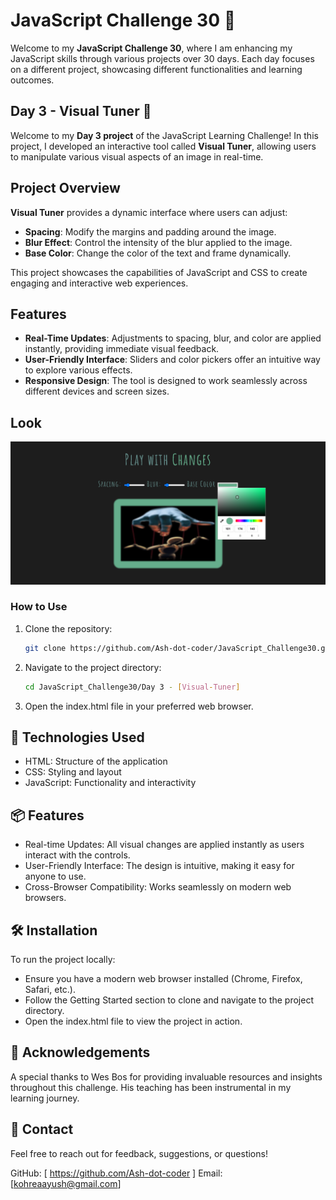 # JavaScript Challenge 30 🚀

Welcome to my **JavaScript Challenge 30**, where I am enhancing my JavaScript skills through various projects over 30 days. Each day focuses on a different project, showcasing different functionalities and learning outcomes.

## Day 3 - Visual Tuner 🎨

Welcome to my **Day 3 project** of the JavaScript Learning Challenge! In this project, I developed an interactive tool called **Visual Tuner**, allowing users to manipulate various visual aspects of an image in real-time. 

## Project Overview

**Visual Tuner** provides a dynamic interface where users can adjust:
- **Spacing**: Modify the margins and padding around the image.
- **Blur Effect**: Control the intensity of the blur applied to the image.
- **Base Color**: Change the color of the text and frame dynamically.

This project showcases the capabilities of JavaScript and CSS to create engaging and interactive web experiences.

## Features

- **Real-Time Updates**: Adjustments to spacing, blur, and color are applied instantly, providing immediate visual feedback.
- **User-Friendly Interface**: Sliders and color pickers offer an intuitive way to explore various effects.
- **Responsive Design**: The tool is designed to work seamlessly across different devices and screen sizes.

## Look

![Visual Tuner](./interface.png) 

### How to Use
1. Clone the repository:
   ```bash
   git clone https://github.com/Ash-dot-coder/JavaScript_Challenge30.git   
   ```

2. Navigate to the project directory:
    ```bash
    cd JavaScript_Challenge30/Day 3 - [Visual-Tuner]
    ```
3. Open the index.html file in your preferred web browser.

## 🔧 Technologies Used
- HTML: Structure of the application
- CSS: Styling and layout
- JavaScript: Functionality and interactivity

## 📦 Features
- Real-time Updates: All visual changes are applied instantly as users interact with the controls.
- User-Friendly Interface: The design is intuitive, making it easy for anyone to use.
- Cross-Browser Compatibility: Works seamlessly on modern web browsers.

## 🛠️ Installation
To run the project locally:

- Ensure you have a modern web browser installed (Chrome, Firefox, Safari, etc.).
- Follow the Getting Started section to clone and navigate to the project directory.
- Open the index.html file to view the project in action.

## 🌟 Acknowledgements
A special thanks to Wes Bos for providing invaluable resources and insights throughout this challenge. His teaching has been instrumental in my learning journey.

## 💬 Contact
Feel free to reach out for feedback, suggestions, or questions!

GitHub: [ https://github.com/Ash-dot-coder ]
Email: [kohreaayush@gmail.com]